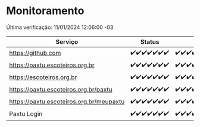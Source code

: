 # Monitoramento

Última verificação: 11/01/2024 12:06:00 -03

|Serviço|Status|Últimas 24h|
|---|---|---|
|https://github.com|<span title="2024-01-04: OK=24">✔️</span><span title="2024-01-05: OK=24">✔️</span><span title="2024-01-06: OK=24">✔️</span><span title="2024-01-07: OK=24">✔️</span><span title="2024-01-08: OK=24">✔️</span><span title="2024-01-09: OK=23">✔️</span><span title="2024-01-10: OK=15">✔️</span>|<span title="10/01/2024 12:06:00 -03 : 200">✔️</span><span title="10/01/2024 13:08:00 -03 : 200">✔️</span><span title="10/01/2024 14:05:00 -03 : 200">✔️</span><span title="10/01/2024 15:08:00 -03 : 200">✔️</span><span title="10/01/2024 16:03:00 -03 : 200">✔️</span><span title="10/01/2024 17:07:00 -03 : 200">✔️</span><span title="10/01/2024 18:04:00 -03 : 200">✔️</span><span title="10/01/2024 19:05:00 -03 : 200">✔️</span><span title="10/01/2024 20:03:00 -03 : 200">✔️</span><span title="10/01/2024 21:31:00 -03 : 200">✔️</span><span title="10/01/2024 22:49:00 -03 : 200">✔️</span><span title="10/01/2024 23:22:00 -03 : 200">✔️</span><span title="11/01/2024 00:07:00 -03 : 200">✔️</span><span title="11/01/2024 01:08:00 -03 : 200">✔️</span><span title="11/01/2024 02:06:00 -03 : 200">✔️</span><span title="11/01/2024 03:09:00 -03 : 200">✔️</span><span title="11/01/2024 04:06:00 -03 : 200">✔️</span><span title="11/01/2024 05:09:00 -03 : 200">✔️</span><span title="11/01/2024 06:06:00 -03 : 200">✔️</span><span title="11/01/2024 07:07:00 -03 : 200">✔️</span><span title="11/01/2024 08:04:00 -03 : 200">✔️</span><span title="11/01/2024 09:11:00 -03 : 200">✔️</span><span title="11/01/2024 10:09:00 -03 : 200">✔️</span><span title="11/01/2024 11:06:00 -03 : 200">✔️</span><span title="11/01/2024 12:06:00 -03 : 200">✔️</span>|
|https://paxtu.escoteiros.org.br|<span title="2024-01-04: OK=24">✔️</span><span title="2024-01-05: OK=24">✔️</span><span title="2024-01-06: OK=24">✔️</span><span title="2024-01-07: OK=24">✔️</span><span title="2024-01-08: OK=24">✔️</span><span title="2024-01-09: OK=23">✔️</span><span title="2024-01-10: OK=15">✔️</span>|<span title="10/01/2024 12:06:00 -03 : 200">✔️</span><span title="10/01/2024 13:08:00 -03 : 200">✔️</span><span title="10/01/2024 14:05:00 -03 : 200">✔️</span><span title="10/01/2024 15:08:00 -03 : 200">✔️</span><span title="10/01/2024 16:03:00 -03 : 200">✔️</span><span title="10/01/2024 17:07:00 -03 : 200">✔️</span><span title="10/01/2024 18:04:00 -03 : 200">✔️</span><span title="10/01/2024 19:05:00 -03 : 200">✔️</span><span title="10/01/2024 20:03:00 -03 : 200">✔️</span><span title="10/01/2024 21:31:00 -03 : 200">✔️</span><span title="10/01/2024 22:49:00 -03 : 200">✔️</span><span title="10/01/2024 23:22:00 -03 : 200">✔️</span><span title="11/01/2024 00:07:00 -03 : 200">✔️</span><span title="11/01/2024 01:08:00 -03 : 200">✔️</span><span title="11/01/2024 02:06:00 -03 : 200">✔️</span><span title="11/01/2024 03:09:00 -03 : 200">✔️</span><span title="11/01/2024 04:06:00 -03 : 200">✔️</span><span title="11/01/2024 05:09:00 -03 : 200">✔️</span><span title="11/01/2024 06:06:00 -03 : 200">✔️</span><span title="11/01/2024 07:07:00 -03 : 200">✔️</span><span title="11/01/2024 08:04:00 -03 : 200">✔️</span><span title="11/01/2024 09:11:00 -03 : 200">✔️</span><span title="11/01/2024 10:09:00 -03 : 200">✔️</span><span title="11/01/2024 11:06:00 -03 : 200">✔️</span><span title="11/01/2024 12:06:00 -03 : 200">✔️</span>|
|https://escoteiros.org.br|<span title="2024-01-04: OK=24">✔️</span><span title="2024-01-05: OK=24">✔️</span><span title="2024-01-06: OK=24">✔️</span><span title="2024-01-07: OK=24">✔️</span><span title="2024-01-08: OK=24">✔️</span><span title="2024-01-09: OK=23">✔️</span><span title="2024-01-10: OK=15">✔️</span>|<span title="10/01/2024 12:06:00 -03 : 200">✔️</span><span title="10/01/2024 13:08:00 -03 : 200">✔️</span><span title="10/01/2024 14:05:00 -03 : 200">✔️</span><span title="10/01/2024 15:08:00 -03 : 200">✔️</span><span title="10/01/2024 16:03:00 -03 : 200">✔️</span><span title="10/01/2024 17:07:00 -03 : 200">✔️</span><span title="10/01/2024 18:04:00 -03 : 200">✔️</span><span title="10/01/2024 19:05:00 -03 : 200">✔️</span><span title="10/01/2024 20:03:00 -03 : 200">✔️</span><span title="10/01/2024 21:31:00 -03 : 200">✔️</span><span title="10/01/2024 22:49:00 -03 : 200">✔️</span><span title="10/01/2024 23:22:00 -03 : 200">✔️</span><span title="11/01/2024 00:07:00 -03 : 200">✔️</span><span title="11/01/2024 01:08:00 -03 : 200">✔️</span><span title="11/01/2024 02:06:00 -03 : 200">✔️</span><span title="11/01/2024 03:09:00 -03 : 200">✔️</span><span title="11/01/2024 04:06:00 -03 : 200">✔️</span><span title="11/01/2024 05:09:00 -03 : 200">✔️</span><span title="11/01/2024 06:06:00 -03 : 200">✔️</span><span title="11/01/2024 07:07:00 -03 : 200">✔️</span><span title="11/01/2024 08:04:00 -03 : 200">✔️</span><span title="11/01/2024 09:11:00 -03 : 200">✔️</span><span title="11/01/2024 10:09:00 -03 : 200">✔️</span><span title="11/01/2024 11:06:00 -03 : 200">✔️</span><span title="11/01/2024 12:06:00 -03 : 200">✔️</span>|
|https://paxtu.escoteiros.org.br/paxtu|<span title="2024-01-04: OK=24">✔️</span><span title="2024-01-05: OK=24">✔️</span><span title="2024-01-06: OK=24">✔️</span><span title="2024-01-07: OK=24">✔️</span><span title="2024-01-08: OK=24">✔️</span><span title="2024-01-09: OK=23">✔️</span><span title="2024-01-10: OK=15">✔️</span>|<span title="10/01/2024 12:06:00 -03 : 200">✔️</span><span title="10/01/2024 13:08:00 -03 : 200">✔️</span><span title="10/01/2024 14:05:00 -03 : 200">✔️</span><span title="10/01/2024 15:08:00 -03 : 200">✔️</span><span title="10/01/2024 16:03:00 -03 : 200">✔️</span><span title="10/01/2024 17:07:00 -03 : 200">✔️</span><span title="10/01/2024 18:04:00 -03 : 200">✔️</span><span title="10/01/2024 19:05:00 -03 : 200">✔️</span><span title="10/01/2024 20:03:00 -03 : 200">✔️</span><span title="10/01/2024 21:31:00 -03 : 200">✔️</span><span title="10/01/2024 22:49:00 -03 : 200">✔️</span><span title="10/01/2024 23:22:00 -03 : 200">✔️</span><span title="11/01/2024 00:07:00 -03 : 200">✔️</span><span title="11/01/2024 01:08:00 -03 : 200">✔️</span><span title="11/01/2024 02:06:00 -03 : 200">✔️</span><span title="11/01/2024 03:09:00 -03 : 200">✔️</span><span title="11/01/2024 04:06:00 -03 : 200">✔️</span><span title="11/01/2024 05:09:00 -03 : 200">✔️</span><span title="11/01/2024 06:06:00 -03 : 200">✔️</span><span title="11/01/2024 07:07:00 -03 : 200">✔️</span><span title="11/01/2024 08:04:00 -03 : 200">✔️</span><span title="11/01/2024 09:11:00 -03 : 200">✔️</span><span title="11/01/2024 10:09:00 -03 : 200">✔️</span><span title="11/01/2024 11:06:00 -03 : 200">✔️</span><span title="11/01/2024 12:06:00 -03 : 200">✔️</span>|
|https://paxtu.escoteiros.org.br/meupaxtu|<span title="2024-01-04: OK=24">✔️</span><span title="2024-01-05: OK=24">✔️</span><span title="2024-01-06: OK=24">✔️</span><span title="2024-01-07: OK=24">✔️</span><span title="2024-01-08: OK=24">✔️</span><span title="2024-01-09: OK=23">✔️</span><span title="2024-01-10: OK=15">✔️</span>|<span title="10/01/2024 12:06:00 -03 : 200">✔️</span><span title="10/01/2024 13:08:00 -03 : 200">✔️</span><span title="10/01/2024 14:05:00 -03 : 200">✔️</span><span title="10/01/2024 15:08:00 -03 : 200">✔️</span><span title="10/01/2024 16:03:00 -03 : 200">✔️</span><span title="10/01/2024 17:07:00 -03 : 200">✔️</span><span title="10/01/2024 18:04:00 -03 : 200">✔️</span><span title="10/01/2024 19:05:00 -03 : 200">✔️</span><span title="10/01/2024 20:03:00 -03 : 200">✔️</span><span title="10/01/2024 21:31:00 -03 : 200">✔️</span><span title="10/01/2024 22:49:00 -03 : 200">✔️</span><span title="10/01/2024 23:22:00 -03 : 200">✔️</span><span title="11/01/2024 00:07:00 -03 : 200">✔️</span><span title="11/01/2024 01:08:00 -03 : 200">✔️</span><span title="11/01/2024 02:06:00 -03 : 200">✔️</span><span title="11/01/2024 03:09:00 -03 : 200">✔️</span><span title="11/01/2024 04:06:00 -03 : 200">✔️</span><span title="11/01/2024 05:09:00 -03 : 200">✔️</span><span title="11/01/2024 06:06:00 -03 : 200">✔️</span><span title="11/01/2024 07:07:00 -03 : 200">✔️</span><span title="11/01/2024 08:04:00 -03 : 200">✔️</span><span title="11/01/2024 09:11:00 -03 : 200">✔️</span><span title="11/01/2024 10:09:00 -03 : 200">✔️</span><span title="11/01/2024 11:06:00 -03 : 200">✔️</span><span title="11/01/2024 12:06:00 -03 : 200">✔️</span>|
|Paxtu Login|<span title="2024-01-04: OK=24">✔️</span><span title="2024-01-05: OK=24">✔️</span><span title="2024-01-06: OK=24">✔️</span><span title="2024-01-07: OK=24">✔️</span><span title="2024-01-08: OK=24">✔️</span><span title="2024-01-09: OK=23">✔️</span><span title="2024-01-10: OK=15">✔️</span>|<span title="10/01/2024 12:06:00 -03 : 200">✔️</span><span title="10/01/2024 13:08:00 -03 : 200">✔️</span><span title="10/01/2024 14:05:00 -03 : 200">✔️</span><span title="10/01/2024 15:08:00 -03 : 200">✔️</span><span title="10/01/2024 16:03:00 -03 : 200">✔️</span><span title="10/01/2024 17:07:00 -03 : 200">✔️</span><span title="10/01/2024 18:04:00 -03 : 200">✔️</span><span title="10/01/2024 19:05:00 -03 : 200">✔️</span><span title="10/01/2024 20:03:00 -03 : 200">✔️</span><span title="10/01/2024 21:31:00 -03 : 200">✔️</span><span title="10/01/2024 22:49:00 -03 : 200">✔️</span><span title="10/01/2024 23:22:00 -03 : 200">✔️</span><span title="11/01/2024 00:07:00 -03 : 200">✔️</span><span title="11/01/2024 01:08:00 -03 : 200">✔️</span><span title="11/01/2024 02:06:00 -03 : 200">✔️</span><span title="11/01/2024 03:09:00 -03 : 200">✔️</span><span title="11/01/2024 04:06:00 -03 : 200">✔️</span><span title="11/01/2024 05:09:00 -03 : 200">✔️</span><span title="11/01/2024 06:06:00 -03 : 200">✔️</span><span title="11/01/2024 07:07:00 -03 : 200">✔️</span><span title="11/01/2024 08:04:00 -03 : 200">✔️</span><span title="11/01/2024 09:11:00 -03 : 200">✔️</span><span title="11/01/2024 10:09:00 -03 : 200">✔️</span><span title="11/01/2024 11:06:00 -03 : 200">✔️</span><span title="11/01/2024 12:06:00 -03 : 200">✔️</span>|
